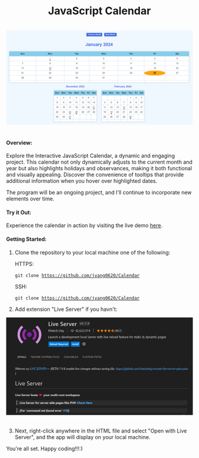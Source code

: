 <div style="text-align: center;">
    <h1>JavaScript Calendar</h1>
</div>
<br>

<div style="text-align: center;">
    <img src="./Static/images/January-2024.jpg" alt="Screenshot of Calendar" width="800">
</div>

<br>

#### Overview:

Explore the Interactive JavaScript Calendar, a dynamic and engaging project. This calendar not only dynamically adjusts to the current month and year but also highlights holidays and observances, making it both functional and visually appealing. Discover the convenience of tooltips that provide additional information when you hover over highlighted dates.

The program will be an ongoing project, and I'll continue to incorporate new elements over time.

#### Try it Out:

Experience the calendar in action by visiting the live demo [here](https://webpages.charlotte.edu/jvang29/JavaScript-Calendar/index.html).

#### Getting Started:

1. Clone the repository to your local machine one of the following:

   HTTPS: <pre><code>git clone https://github.com/jvang0620/Calendar</code></pre>
   SSH: <pre><code>git clone https://github.com/jvang0620/Calendar</code></pre>

2. Add extension "Live Server" if you havn't:

<div align="center">
    <img src="./Static/images/Live-Server-Pic.PNG" alt="Screenshot of Live Server Extension" width="600">
</div>

<br>

3. Next, right-click anywhere in the HTML file and select "Open with Live Server", and the app will display on your local machine.

You're all set. Happy coding!!!:)
